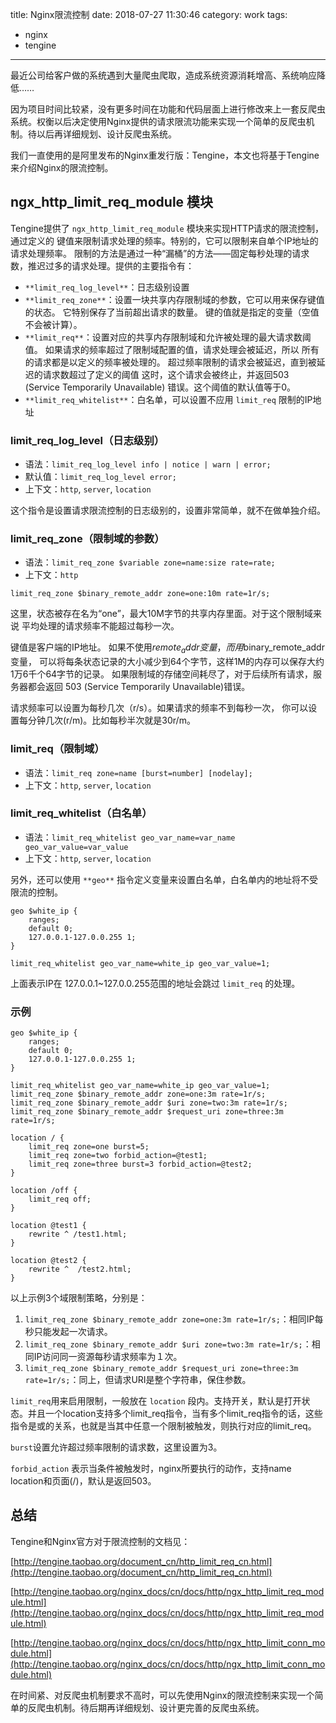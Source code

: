 title: Nginx限流控制
date: 2018-07-27 11:30:46
category: work
tags:
  - nginx
  - tengine
---

最近公司给客户做的系统遇到大量爬虫爬取，造成系统资源消耗增高、系统响应降低……

因为项目时间比较紧，没有更多时间在功能和代码层面上进行修改来上一套反爬虫系统。权衡以后决定使用Nginx提供的请求限流功能来实现一个简单的反爬虫机制。待以后再详细规划、设计反爬虫系统。

我们一直使用的是阿里发布的Nginx重发行版：Tengine，本文也将基于Tengine来介绍Nginx的限流控制。

## ngx_http_limit_req_module 模块

Tengine提供了 `ngx_http_limit_req_module` 模块来实现HTTP请求的限流控制，通过定义的 键值来限制请求处理的频率。特别的，它可以限制来自单个IP地址的请求处理频率。 限制的方法是通过一种“漏桶”的方法——固定每秒处理的请求数，推迟过多的请求处理。提供的主要指令有：

- `**limit_req_log_level**`：日志级别设置
- `**limit_req_zone**`：设置一块共享内存限制域的参数，它可以用来保存键值的状态。 它特别保存了当前超出请求的数量。 键的值就是指定的变量（空值不会被计算）。
- `**limit_req**`：设置对应的共享内存限制域和允许被处理的最大请求数阈值。 如果请求的频率超过了限制域配置的值，请求处理会被延迟，所以 所有的请求都是以定义的频率被处理的。 超过频率限制的请求会被延迟，直到被延迟的请求数超过了定义的阈值 这时，这个请求会被终止，并返回503 (Service Temporarily Unavailable) 错误。这个阈值的默认值等于0。
- `**limit_req_whitelist**`：白名单，可以设置不应用 `limit_req` 限制的IP地址

### limit_req_log_level（日志级别）

- 语法：`limit_req_log_level info | notice | warn | error;`
- 默认值：`limit_req_log_level error;`
- 上下文：`http`, `server`, `location`

这个指令是设置请求限流控制的日志级别的，设置非常简单，就不在做单独介绍。

### limit_req_zone（限制域的参数）

- 语法：`limit_req_zone $variable zone=name:size rate=rate;`
- 上下文：`http`

```
limit_req_zone $binary_remote_addr zone=one:10m rate=1r/s;
```

这里，状态被存在名为“one”，最大10M字节的共享内存里面。对于这个限制域来说 平均处理的请求频率不能超过每秒一次。

键值是客户端的IP地址。 如果不使用$remote_addr变量，而用$binary_remote_addr变量， 可以将每条状态记录的大小减少到64个字节，这样1M的内存可以保存大约1万6千个64字节的记录。 如果限制域的存储空间耗尽了，对于后续所有请求，服务器都会返回 503 (Service Temporarily Unavailable)错误。

请求频率可以设置为每秒几次（r/s）。如果请求的频率不到每秒一次， 你可以设置每分钟几次(r/m)。比如每秒半次就是30r/m。

### limit_req（限制域）

- 语法：`limit_req zone=name [burst=number] [nodelay];`
- 上下文：`http`, `server`, `location`

### limit_req_whitelist（白名单）

- 语法：`limit_req_whitelist geo_var_name=var_name geo_var_value=var_value`
- 上下文：`http`, `server`, `location`

另外，还可以使用 `**geo**` 指令定义变量来设置白名单，白名单内的地址将不受限流的控制。

```
geo $white_ip {
    ranges;
    default 0;
    127.0.0.1-127.0.0.255 1;
}

limit_req_whitelist geo_var_name=white_ip geo_var_value=1;
```

上面表示IP在 127.0.0.1~127.0.0.255范围的地址会跳过 `limit_req` 的处理。

### 示例

```
geo $white_ip {
    ranges;
    default 0;
    127.0.0.1-127.0.0.255 1;
}

limit_req_whitelist geo_var_name=white_ip geo_var_value=1;
limit_req_zone $binary_remote_addr zone=one:3m rate=1r/s;
limit_req_zone $binary_remote_addr $uri zone=two:3m rate=1r/s;
limit_req_zone $binary_remote_addr $request_uri zone=three:3m rate=1r/s;

location / {
    limit_req zone=one burst=5;
    limit_req zone=two forbid_action=@test1;
    limit_req zone=three burst=3 forbid_action=@test2;
}

location /off {
    limit_req off;
}

location @test1 {
    rewrite ^ /test1.html;
}

location @test2 {
    rewrite ^  /test2.html;
}
```

以上示例3个域限制策略，分别是：

1. `limit_req_zone $binary_remote_addr zone=one:3m rate=1r/s;`：相同IP每秒只能发起一次请求。
2. `limit_req_zone $binary_remote_addr $uri zone=two:3m rate=1r/s;`：相同IP访问同一资源每秒请求频率为１次。
3. `limit_req_zone $binary_remote_addr $request_uri zone=three:3m rate=1r/s;`：同上，但请求URI是整个字符串，保住参数。

`limit_req`用来启用限制，一般放在 `location` 段内。支持开关，默认是打开状态。并且一个location支持多个limit_req指令，当有多个limit_req指令的话，这些指令是或的关系，也就是当其中任意一个限制被触发，则执行对应的limit_req。

`burst`设置允许超过频率限制的请求数，这里设置为3。

`forbid_action` 表示当条件被触发时，nginx所要执行的动作，支持name location和页面(/)，默认是返回503。

## 总结

Tengine和Nginx官方对于限流控制的文档见：

[http://tengine.taobao.org/document_cn/http_limit_req_cn.html](http://tengine.taobao.org/document_cn/http_limit_req_cn.html)

[http://tengine.taobao.org/nginx_docs/cn/docs/http/ngx_http_limit_req_module.html](http://tengine.taobao.org/nginx_docs/cn/docs/http/ngx_http_limit_req_module.html)

[http://tengine.taobao.org/nginx_docs/cn/docs/http/ngx_http_limit_conn_module.html](http://tengine.taobao.org/nginx_docs/cn/docs/http/ngx_http_limit_conn_module.html)

在时间紧、对反爬虫机制要求不高时，可以先使用Nginx的限流控制来实现一个简单的反爬虫机制。待后期再详细规划、设计更完善的反爬虫系统。

